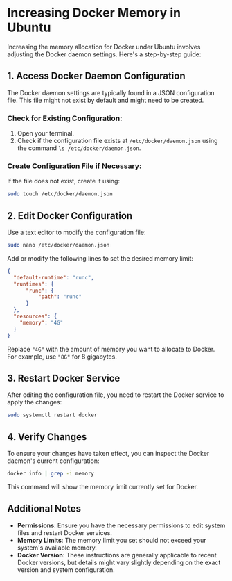 
# Increasing Docker Memory in Ubuntu

Increasing the memory allocation for Docker under Ubuntu involves adjusting the Docker daemon settings. Here's a step-by-step guide:

## 1. Access Docker Daemon Configuration
The Docker daemon settings are typically found in a JSON configuration file. This file might not exist by default and might need to be created.

### Check for Existing Configuration:
1. Open your terminal.
2. Check if the configuration file exists at `/etc/docker/daemon.json` using the command `ls /etc/docker/daemon.json`.

### Create Configuration File if Necessary:
If the file does not exist, create it using:

```bash
sudo touch /etc/docker/daemon.json
```

## 2. Edit Docker Configuration
Use a text editor to modify the configuration file:

```bash
sudo nano /etc/docker/daemon.json
```

Add or modify the following lines to set the desired memory limit:

```json
{
  "default-runtime": "runc",
  "runtimes": {
      "runc": {
          "path": "runc"
      }
  },
  "resources": {
    "memory": "4G"
  }
}
```

Replace `"4G"` with the amount of memory you want to allocate to Docker. For example, use `"8G"` for 8 gigabytes.

## 3. Restart Docker Service
After editing the configuration file, you need to restart the Docker service to apply the changes:

```bash
sudo systemctl restart docker
```

## 4. Verify Changes
To ensure your changes have taken effect, you can inspect the Docker daemon's current configuration:

```bash
docker info | grep -i memory
```

This command will show the memory limit currently set for Docker.

## Additional Notes
- **Permissions**: Ensure you have the necessary permissions to edit system files and restart Docker services.
- **Memory Limits**: The memory limit you set should not exceed your system's available memory.
- **Docker Version**: These instructions are generally applicable to recent Docker versions, but details might vary slightly depending on the exact version and system configuration.
